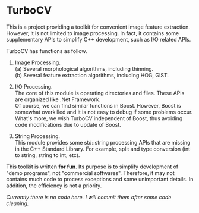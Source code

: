 TurboCV
=======

This is a project providing a toolkit for convenient image feature extraction.
However, it is not limited to image processing. In fact, it contains some supplementary APIs to simplify C++ development, such as I/O related APIs.  

TurboCV has functions as follow.

1. Image Processing.  
    (a) Several morphological algorithms, including thinning.  
    (b) Several feature extraction algorithms, including HOG, GIST.

2. I/O Processing.  
    The core of this module is operating directories and files. These APIs are organized like .Net Framework.  
    Of course, we can find similar functions in Boost. However, Boost is somewhat overkilled and it is not easy to debug if some problems occur. What's more, we wish TurboCV independent of Boost, thus avoiding code modifications due to update of Boost.

3. String Processing.  
    This module provides some std::string processing APIs that are missing in the C++ Standard Library. For example, split and type conversion (int to string, string to int, etc).

This toolkit is written **for fun**. Its purpose is to simplify development of "demo programs", not "commercial softwares". Therefore, it may not contains much code to process exceptions and some unimportant details. In addition, the efficiency is not a priority.

*Currently there is no code here. I will commit them after some code cleaning.*
